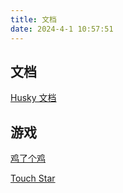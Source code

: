 ```yaml
---
title: 文档
date: 2024-4-1 10:57:51
---
```


## 文档

<a href="./husky/zh/" target="_bland">Husky 文档</a>

<!-- <a href="./cocos/" target="_bland">Cocos 文档</a> -->

## 游戏

<a href="../game/jilegeji/" target="_bland">鸡了个鸡</a>

<a href="../game/touch-star/" target="_bland">Touch Star</a>
